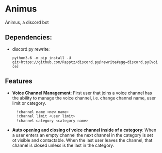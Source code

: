 # Animus
Animus, a discord bot



## Dependencies:

-  discord.py rewrite: 
    
    ```python3.6 -m pip install -U git+https://github.com/Rapptz/discord.py@rewrite#egg=discord.py[voice]```
    
    
    
## Features
- **Voice Channel Management**:
    First user that joins a voice channel has the ability to manage the voice channel, i.e. change channel name, user 
    limit or category.
    
    ```bash
      !channel name <new name>
      !channel limit <user limit>
      !channel category <category name>
    ```
    
- **Auto opening and closing of voice channel inside of a category**:
    When a user enters an empty channel the next channel in the category is set ot visible and contactable. When the 
    last user leaves the channel, that channel is closed unless is the last in the category.

